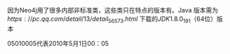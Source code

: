 因为Neo4j用了很多内部非标准类，这些类只在特点的版本有。Java 版本需为$https://pc.qq.com/detail/13/detail_56573.html$ 下载的$JDK1.8.0_191$​（64位）版本

05010005代表2010年5月1日00：05